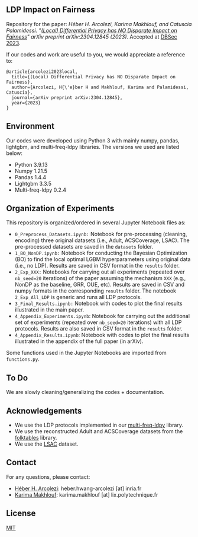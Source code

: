 ## LDP Impact on Fairness
Repository for the paper: *Héber H. Arcolezi, Karima Makhlouf, and Catuscia Palamidessi. "[(Local) Differential Privacy has NO Disparate Impact on Fairness](https://arxiv.org/abs/2304.12845)" arXiv preprint arXiv:2304.12845 (2023).* Accepted at [DBSec 2023](http://www.dbsec2023.unimol.it/).

If our codes and work are useful to you, we would appreciate a reference to:
```
@article{arcolezi2023local,
  title={(Local) Differential Privacy has NO Disparate Impact on Fairness},
  author={Arcolezi, H{\'e}ber H and Makhlouf, Karima and Palamidessi, Catuscia},
  journal={arXiv preprint arXiv:2304.12845},
  year={2023}
}
```

## Environment
Our codes were developed using Python 3 with mainly numpy, pandas, lightgbm, and multi-freq-ldpy libraries. The versions we used are listed below:

- Python 3.9.13
- Numpy 1.21.5
- Pandas 1.4.4
- Lightgbm 3.3.5
- Multi-freq-ldpy 0.2.4

## Organization of Experiments
This repository is organized/ordered in several Jupyter Notebook files as:
- `0_Preprocess_Datasets.ipynb:` Notebook for pre-processing (cleaning, encoding) three original datasets (i.e., Adult, ACSCoverage, LSAC). The pre-processed datasets are saved in the `datasets` folder.
- `1_BO_NonDP.ipynb:` Notebook for conducting the Bayesian Optimization (BO) to find the local optimal LGBM hyperparameters using original data (i.e., no LDP). Results are saved in CSV format in the `results` folder.
- `2_Exp_XXX:` Notebooks for carrying out all experiments (repeated over `nb_seed=20` iterations) of the paper assuming the mechanism `XXX` (e.g., NonDP as the baseline, GRR, OUE, etc). Results are saved in CSV and numpy formats in the corresponding `results` folder. The notebook `2_Exp_All_LDP` is generic and runs all LDP protocols. 
- `3_Final_Results.ipynb:` Notebook with codes to plot the final results illustrated in the main paper.
- `4_Appendix_Experiments.ipynb`: Notebook for carrying out the additional set of experiments (repeated over `nb_seed=20` iterations) with all LDP protocols. Results are also saved in CSV format in the `results` folder. 
- `4_Appendix_Results.ipynb`: Notebook with codes to plot the final results illustrated in the appendix of the full paper (in arXiv).


Some functions used in the Jupyter Notebooks are imported from `functions.py`.

## To Do
We are slowly cleaning/generalizing the codes + documentation.

## Acknowledgements
- We use the LDP protocols implemented in our [multi-freq-ldpy](https://github.com/hharcolezi/multi-freq-ldpy) library.
- We use the reconstructed Adult and ACSCoverage datasets from the [folktables](https://github.com/socialfoundations/folktables) library.
- We use the [LSAC](https://eric.ed.gov/?id=ED469370) dataset. 

## Contact
For any questions, please contact: 
- [Héber H. Arcolezi](https://hharcolezi.github.io/): heber.hwang-arcolezi [at] inria.fr
- [Karima Makhlouf](http://www.lix.polytechnique.fr/Labo/Karima.MAKHLOUF/): karima.makhlouf [at] lix.polytechnique.fr

## License
[MIT](https://github.com/hharcolezi/ldp-fairness-impact/blob/main/LICENSE)